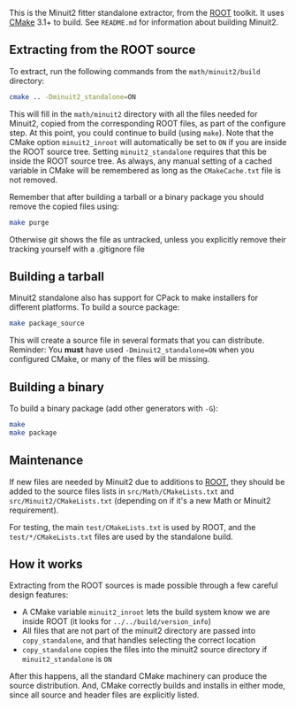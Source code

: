 This is the Minuit2 fitter standalone extractor, from the [ROOT] toolkit. It uses [CMake] 3.1+ to build.
See `README.md` for information about building Minuit2.

## Extracting from the ROOT source

To extract, run the following commands from the `math/minuit2/build` directory:

```bash
cmake .. -Dminuit2_standalone=ON
```

This will fill in the `math/minuit2` directory with all the files needed for Minuit2, copied from the corresponding ROOT files, as part of the configure step.
At this point, you could continue to build (using `make`). Note that the CMake option `minuit2_inroot` will automatically be set to `ON` if you are inside the ROOT source tree. Setting `minuit2_standalone` requires that this be inside the ROOT source tree. As always, any manual setting of a cached variable in CMake will be remembered as long as the `CMakeCache.txt` file is not removed.

Remember that after building a tarball or a binary package you should remove the copied files using:

```bash
make purge
```

Otherwise git shows the file as untracked, unless you explicitly remove their tracking yourself with a .gitignore file


## Building a tarball

Minuit2 standalone also has support for CPack to make installers for different platforms. To build a source package:

```bash
make package_source
```


This will create a source file in several formats that you can distribute. Reminder: You **must** have used `-Dminuit2_standalone=ON` when you configured CMake, or many of the files will be missing.

## Building a binary

To build a binary package (add other generators with `-G`):
```bash
make
make package
```

## Maintenance

If new files are needed by Minuit2 due to additions to [ROOT], they should be added to the source files lists in `src/Math/CMakeLists.txt` and `src/Minuit2/CMakeLists.txt` (depending on if it's a new Math or Minuit2 requirement).

For testing, the main `test/CMakeLists.txt` is used by ROOT, and the `test/*/CMakeLists.txt` files are used by the standalone build.

## How it works

Extracting from the ROOT sources is made possible through a few careful design features:

* A CMake variable `minuit2_inroot` lets the build system know we are inside ROOT (it looks for `../../build/version_info`)
* All files that are not part of the minuit2 directory are passed into `copy_standalone`, and that handles selecting the correct location
* `copy_standalone` copies the files into the minuit2 source directory if `minuit2_standalone` is `ON`

After this happens, all the standard CMake machinery can produce the source distribution. And, CMake correctly builds and installs in either mode, since all source and header files are explicitly listed.


[ROOT]: https://root.cern
[minuitdoc]: https://root.cern/doc/master/Minuit2Page.html
[CMake]: https://cmake.org
